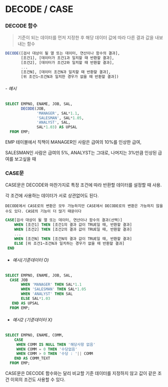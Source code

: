 # DECODE / CASE



### DECODE 함수

> 기준이 되는 데이터를 먼저 지정한 후 해당 데이터 값에 따라 다른 결과 값을 내보내는 함수

```sql
DECODE([검사 대상이 될 열 또는 데이터, 연산이나 함수의 결과],
	   [조건1], [데이터가 조건1과 일치할 때 반환할 결과],
	   [조건2], [데이터가 조건2와 일치할 때 반환할 결과],
	   ...
	   [조건N], [데이터 조건N과 일치할 때 반환할 결과],
	   [위 조건1~조건N과 일치한 경우가 없을 때 반환할 결과])
```



###### - 예시

```sql
SELECT EMPNO, ENAME, JOB, SAL,
	   DECODE(JOB,
	   		  'MANAGER', SAL*1.1,
	   		  'SALESMAN', SAL*1.05,
	   		  'ANALYST', SAL,
	   		  SAL*1.03) AS UPSAL
  FROM EMP;
```

EMP 테이블에서 직책이 MANAGER인 사람은 급여의 10%를 인상한 급여,

SALESMAN인 사람은 급여의 5%, ANALYST는 그대로, 나머지는 3%만큼 인상된 급여를 보고싶을 때



### CASE문

CASE문은 DECODE와 마찬가지로 특정 조건에 따라 반환할 데이터를 설정할 때 사용.

각 조건에 사용하는 데이터가 서로 상관없어도 된다.

`DECODE에서 CASE로의 변환은 모두 가능하지만 CASE에서 DECODE로의 변환은 가능하지 않을 수도 있다. CASE의 기능이 더 많기 때문이다`

```sql
CASE[검사 대상이 될 열 또는 데이터, 연산이나 함수의 결과(선택)]
	WHEN [조건1] THEN [조건1의 결과 값이 TRUE일 때, 반환할 결과]
	WHEN [조건2] THEN [조건2의 결과 값이 TRUE일 때, 반환할 결과]
	...
	WHEN [조건N] THEN [조건N의 결과 값이 TRUE일 때, 반환할 결과]
	ELSE [위 조건1~조건N과 일치하는 경우가 없을 때 반환할 결과]
 END
```



* ###### 예시(기준데이터 O)

```sql
SELECT EMPNO, ENAME, JOB, SAL,
  CASE JOB
  	   WHEN 'MANAGER' THEN SAL*1.1
  	   WHEN 'SALESMAN' THEN SAL*1.05
  	   WHEN 'ANALYST' THEN SAL
  	   ELSE SAL*1.03
   END AS UPSAL
  FROM EMP;
```



* ###### 예시2 (기준데이터 X)

```sql
SELECT EMPNO, ENAME, COMM,
	CASE
	 WHEN COMM IS NULL THEN '해당사항 없음'
	 WHEN COMM = 0 THEN '수당없음'
	 WHEN COMM > 0 THEN '수당 : '|| COMM
	END AS COMM_TEXT
  FROM EMP;
```

CASE문은 DECODE 함수와는 달리 비교할 기준 데이터를 지정하지 않고 값이 같은 조건 이외의 조건도 사용할 수 있다.

